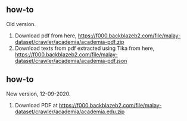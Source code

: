 ## how-to

Old version.

1. Download pdf from here, https://f000.backblazeb2.com/file/malay-dataset/crawler/academia/academia-pdf.zip
2. Download texts from pdf extracted using Tika from here, https://f000.backblazeb2.com/file/malay-dataset/crawler/academia/academia-pdf.json

## how-to

New version, 12-09-2020.

1. Download PDF at https://f000.backblazeb2.com/file/malay-dataset/crawler/academia/academia.edu.zip